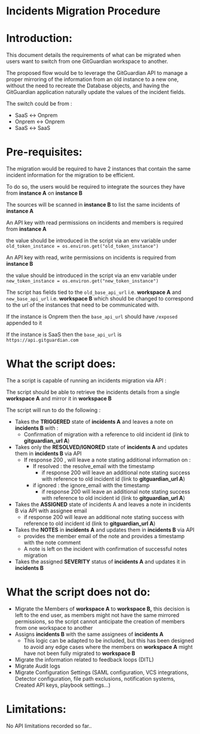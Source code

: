 # Incidents Migration Procedure
# Introduction:

This document details the requirements of what can be migrated when users want to switch from one GitGuardian workspace to another. 

The proposed flow would be to leverage the GitGuardian API to manage a proper mirroring of the information from an old instance to a new one, without the need to recreate the Database objects, and having the GitGuardian application naturally update the values of the incident fields.

The switch could be from :

- SaaS ↔ Onprem
- Onprem ↔ Onprem
- SaaS ↔ SaaS

# Pre-requisites:

The migration would be required to have 2 instances that contain the same incident information for the migration to be efficient. 

To do so, the users would be required to integrate the sources they have from **instance A** on **instance B**

The sources will be scanned in **instance B** to list the same incidents of **instance A**

An API key with read permissions on incidents and members is required from **instance A**

the value should be introduced in the script via an env variable under `old_token_instance = os.environ.get("old_token_instance")`


An API key with read, write permissions on incidents is required from **instance B**

the value should be introduced in the script via an env variable under `new_token_instance = os.environ.get("new_token_instance")`


The script has fields tied to the `old_base_api_url` i.e. **workspace A** and `new_base_api_url` i.e. **workspace B** which should be changed to correspond to the url of the instances that need to be communicated with. 

If the instance is Onprem then the `base_api_url` should have `/exposed` appended to it

If the instance is SaaS then the `base_api_url` is `https://api.gitguardian.com`

# What the script does:

The a script is capable of running an incidents migration via API :

The script should be able to retrieve the incidents details from a single **workspace A** and mirror it in **workspace B**

The script will run to do the following :

- Takes the **TRIGGERED** state of **incidents A** and leaves a note on **incidents B** with :
    - Confirmation of migration with a reference to old incident id (link to **gitguardian_url A**)
- Takes only the **RESOLVED/IGNORED** state of **incidents A** and updates them in **incidents B** via API
    - If response 200 , will leave a note stating additional information on :
        - If resolved : the resolve_email with the timestamp
            - if response 200 will leave an additional note stating success with reference to old incident id (link to **gitguardian_url A**)
        - if ignored : the ignore_email with the timestamp
            - if response 200 will leave an additional note stating success with reference to old incident id (link to **gitguardian_url A**)
- Takes the **ASSIGNED** state of incidents A and leaves a note in incidents B via API with assignee email
    - if response 200 will leave an additional note stating success with reference to old incident id (link to **gitguardian_url A**)
- Takes the **NOTES** in **incidents A** and updates them in **incidents B** via API
    - provides the member email of the note and provides a timestamp with the note comment
    - A note is left on the incident with confirmation of successful notes migration
- Takes the assigned **SEVERITY** status of **incidents A** and updates it in **incidents B**

# What the script does not do:

- Migrate the Members of **workspace A** to **workspace B,** this decision is left to the end user, as members might not have the same mirrored permissions, so the script cannot anticipate the creation of members from one workspace to another
- Assigns **incidents B** with the same assignees of **incidents A**
    - This logic can be adapted to be included, but this has been designed to avoid any edge cases where the members on **workspace A** might have not been fully migrated to **workspace B**
- Migrate the information related to feedback loops (DITL)
- Migrate Audit logs
- Migrate Configuration Settings (SAML configuration, VCS integrations, Detector configuration, file path exclusions, notification systems, Created API keys, playbook settings…)

# Limitations:

No API limitations recorded so far..
